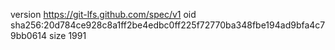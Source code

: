 version https://git-lfs.github.com/spec/v1
oid sha256:20d784ce928c8a1ff2be4edbc0ff225f72770ba348fbe194ad9bfa4c79bb0614
size 1991
